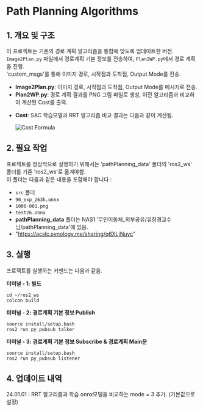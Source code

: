 Path Planning Algorithms
========================

1\. 개요 및 구조
-----------

이 프로젝트는 기존의 경로 계획 알고리즘을 통합에 맞도록 업데이트한 버전.  
`Image2Plan.py` 파일에서 경로계획 기본 정보를 전송하여, `Plan2WP.py`에서 경로 계획을 진행.  
'custom_msgs'를 통해 이미지 경로, 시작점과 도착점, Output Mode를 전송.  


*   **Image2Plan.py**: 이미지 경로, 시작점과 도착점, Output Mode를 메시지로 전송.
*   **Plan2WP.py**: 경로 계획 결과를 PNG 그림 파일로 생성, 이전 알고리즘과 비교하여 계산된 Cost를 출력.
- **Cost**: SAC 학습모델과 RRT 알고리즘 비교 결과는 다음과 같이 계산됨.
 
  ![Cost Formula](https://github.com/lilhyk/A4VAI-Algorithms-ROS2/blob/main/CodeCogsEqn.gif)

2\. 필요 작업
---------

프로젝트를 정상적으로 실행하기 위해서는 'pathPlanning\_data' 폴더의 'ros2_ws' 폴더를 기존 'ros2_ws'로 옮겨야함.  
이 폴더는 다음과 같은 내용을 포함해야 합니다 :

*   `src` 폴더
*   `90_exp_263k.onnx`
*   `1000-001.png`
*   `test26.onnx`
*   **pathPlanning_data** 폴더는 NAS1 '무인이동체_외부공유/유창경교수님/pathPlanning_data'에 있음.
*   "https://acslc.synology.me/sharing/q6XLjNuyc"


3\. 실행
-----------


프로젝트를 실행하는 커맨드는 다음과 같음.

**터미널 - 1: 빌드**

`cd ~/ros2_ws`   
`colcon build`

**터미널 - 2: 경로계획 기본 정보 Publish**

`source install/setup.bash`  
`ros2 run py_pubsub talker`

**터미널 - 3: 경로계획 기본 정보 Subscribe & 경로계획 Main문**

`source install/setup.bash`  
`ros2 run py_pubsub listener`


4\. 업데이트 내역
-----------



24.01.01 : RRT 알고리즘과 학습 onnx모델을 비교하는 mode = 3 추가. (기본값으로 설정)

